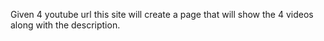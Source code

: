 Given 4 youtube url this site will create a page that will show the 4 videos along with the description.
